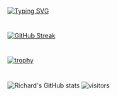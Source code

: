 [![Typing SVG](https://readme-typing-svg.demolab.com?font=Fira+Code&size=15&duration=1500&color=03F700&background=24242400&multiline=true&width=435&height=300&lines=C%3A%2FUsers%2FUNKNOWN%3E+arp+-a;Interface%3A+192.**.**.**+-+0x3;++Internet+Address+++%7C++Physical+Address+++%7C++Type;%7C+192.**.**.**+++%7C+f9-**-**-**-**-**+%7C+dynamic;%7C+1**.**.**.**+%7C+ff-**-**-**-**-**+%7C+dynamic;%7C+255.**.**.**+%7C+01-**-**-**-**-**+%7C+static;%7C+255.**.**.**+%7C+04-**-**-**-**-**+%7C+static;%7C+224.**.**.**+%7C+ff-**-**-**-**-**+%7C+static;%7C+214.**.**.**+%7C+a7-**-**-**-**-**+%7C+static)](https://git.io/typing-svg)
#
[![GitHub Streak](https://github-readme-streak-stats.herokuapp.com/?user=Ye-Yint-Nyo-Hmine&theme=dark)](https://git.io/streak-stats)
# 
[![trophy](https://github-profile-trophy.vercel.app/?username=Ye-Yint-Nyo-Hmine&theme=darkhub)](https://github.com/Ye-Yint-Nyo-Hmine/github-profile-trophy)

#
![Richard's GitHub stats](https://github-readme-stats.vercel.app/api?username=Ye-Yint-Nyo-Hmine&show_icons=true&theme=tokyonight)
![visitors](https://visitor-badge.glitch.me/badge?page_id=page.id&left_color=green&right_color=red)
